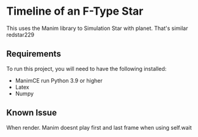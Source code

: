 # Timeline of an F-Type Star

This uses the Manim library to Simulation Star with planet. That's similar redstar229

## Requirements

To run this project, you will need to have the following installed:

- ManimCE run Python 3.9 or higher
- Latex
- Numpy

## Known Issue
When render. Manim doesnt play first and last frame when using self.wait
